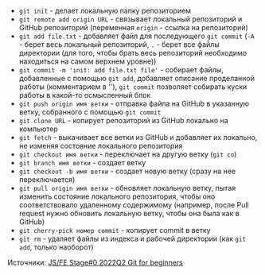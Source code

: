 - `git init` - делает локальную папку репозиторием
- `git remote add origin URL` - связывает локальный репозиторий и GitHub репозиторий (переменная `origin` - ссылка на репозиторий)
- `git add file.txt` - добавляет файл для последующего `git commit` (`-A` - берет весь локальный репозиторий, `.` - берет все файлы директории (для того, чтобы брать весь репозиторий необходимо находиться на самом верхнем уровне))
- `git commit -m 'init: add file.txt file'` - собирает файлы, добавленные с помощью `git add`, добавляет описание проделанной работы (комментарием в ''), `git commit` позволяет собирать куски работы в какой-то осмысленный блок
- `git push origin имя ветки` - отправка файла на GitHub в указанную ветку, собранного с помощью `git commit`
- `git clone URL` - копирует репозиторий из GitHub локально на компьютер
- `git fetch` - выкачивает все ветки из GitHub и добавляет их локально, не изменяя состояние локального репозитория
- `git checkout имя ветки` - переключает на другую ветку (`git co`)
- `git branch имя ветки` - создает ветку
- `git checkout -b имя ветки` - создает новую ветку (сразу на нее переключается)
- `git pull origin имя ветки` - обновляет локальную ветку, пытая изменить состояние локального репозитория, чтобы оно соответствовало удаленному содержимому (например, после Pull request нужно обновить локальную ветку, чтобы она была как в GitHub)
- `git cherry-pick номер commit` - копирует commit в ветку
- `git rm` - удаляет файлы из индекса и рабочей директории (как `git add`, только наоборот)

Источники: [JS/FE Stage#0 2022Q2 Git for beginners](https://www.youtube.com/watch?v=6i0Wg-Pohg8&list=PLzLiprpVuH8df24MzZp-l5QMsJWJbi9qP)